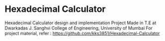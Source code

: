 # Hexadecimal Calculator

Hexadecimal Calculator design and implementation
Project Made in T.E at Dwarkadas J. Sanghvi College of Engineering, University of Mumbai
For project material, refer : https://github.com/kks3851/Hexadecimal-Calculator